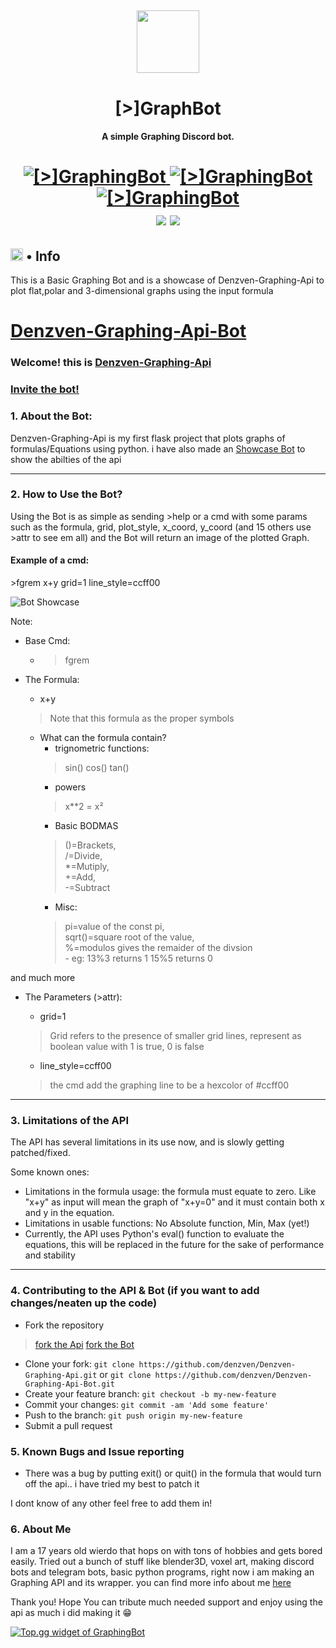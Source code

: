 <h2 align="center">
  <img src="https://cdn.discordapp.com/attachments/775096810963468288/893470193911734272/1.png" height='100px' width='100px'>
</h2>

<h1 align="center">[>]GraphBot</h1>
<h4 align="center">A simple Graphing Discord bot.</h4>

<h1 align="center">
  <a href="https://top.gg/bot/851532461061308438">
      <img src="https://top.gg/api/widget/status/851532461061308438.svg" alt="[>]GraphingBot" />
  </a>
  <a href="https://top.gg/bot/851532461061308438">
      <img src="https://top.gg/api/widget/servers/851532461061308438.svg" alt="[>]GraphingBot" />
  </a>
  <a href="https://top.gg/bot/851532461061308438">
      <img src="https://top.gg/api/widget/upvotes/851532461061308438.svg" alt="[>]GraphingBot" />
  </a><br>
  <img src="https://img.shields.io/badge/discord.py-2.0-blue?style=flat" />
  <img src="https://img.shields.io/badge/Python-3.9-green?style=flat&logo=python" />
</h1>

<h2><img src="https://cdn.discordapp.com/emojis/766498653753049109.png?v=1" height="20px"> • Info</h2>

<p>This is a Basic Graphing Bot and is a showcase of Denzven-Graphing-Api to plot flat,polar and 3-dimensional graphs using the input formula</p>


# [Denzven-Graphing-Api-Bot](https://discord.com/oauth2/authorize?client_id=851532461061308438&permissions=117760&scope=bot)
### Welcome! this is [Denzven-Graphing-Api](https://denzven.pythonanywhere.com/)
### [Invite the bot!](https://discord.com/oauth2/authorize?client_id=851532461061308438&permissions=117760&scope=bot)
### 1. About the Bot:

Denzven-Graphing-Api is my first flask project that plots graphs of formulas/Equations using python. i have also made an [Showcase Bot](https://github.com/denzven/Denzven-Graphing-Api-Bot) to show the abilties of the api 

---

### 2. How to Use the Bot?

Using the Bot is as simple as sending >help or a cmd with some params such as the formula, grid, plot_style, x_coord, y_coord (and 15 others use >attr to see em all) and the Bot will return an image of the plotted Graph.

#### Example of a cmd:

\>fgrem x+y grid=1 line_style=ccff00


![Bot Showcase](https://cdn.discordapp.com/attachments/811888046910996490/885386425485389854/unknown.png)

Note:
- Base Cmd:
    - >fgrem
- The Formula:
    - x+y
    > Note that this formula as the proper symbols

    - What can the formula contain?
        - trignometric functions:
        > sin() cos() tan() 
        - powers
        > x**2 = x²
        - Basic BODMAS           
        >   ()=Brackets,   
            /=Divide,   
            *=Mutiply,  
            +=Add,  
            -=Subtract  
        - Misc:
        >   pi=value of the const pi,  
            sqrt()=square root of the value,  
            %=modulos gives the remaider of 
the divsion  
            - eg: 13%3 returns 1
                  15%5 returns 0

and much more

- The Parameters (>attr): 
    - grid=1
    > Grid refers to the presence of smaller grid lines, represent as boolean value with 1 is true, 0 is false

    - line_style=ccff00
    > the cmd add the graphing line to be a hexcolor of #ccff00

 
---

### 3. Limitations of the API

The API has several limitations in its use now, and is slowly getting patched/fixed.

Some known ones:
- Limitations in the formula usage: the formula must equate to zero. Like "x+y" as input will mean the graph of "x+y=0" and it must contain both x and y in the equation.  
- Limitations in usable functions: No Absolute function, Min, Max (yet!)
- Currently, the API uses Python's eval() function to evaluate the equations, this will be replaced in the future for the sake of performance and stability

---
### 4. Contributing to the API & Bot (if you want to add changes/neaten up the code)

- Fork the repository

> [fork the Api](https://github.com/denzven/Denzven-Graphing-Api/fork) 
> [fork the Bot](https://github.com/denzven/Denzven-Graphing-Api-Bot/fork)

- Clone your fork: `git clone https://github.com/denzven/Denzven-Graphing-Api.git` or `git clone https://github.com/denzven/Denzven-Graphing-Api-Bot.git`
- Create your feature branch: `git checkout -b my-new-feature`
- Commit your changes: `git commit -am 'Add some feature'`
- Push to the branch: `git push origin my-new-feature`
- Submit a pull request


### 5. Known Bugs and Issue reporting

- There was a bug by putting exit() or quit() in the formula that would turn off the api.. i have tried my best to patch it

I dont know of any other feel free to add them in!

### 6. About Me

I am a 17 years old wierdo that hops on with tons of hobbies and gets bored easily. Tried out a bunch of stuff like blender3D, voxel art, making discord bots and telegram bots, basic python programs, right now i am making an Graphing API and its wrapper.
you can find more info about me [here](https://denzven.pythonanywhere.com)

Thank you! Hope You can tribute much needed support and enjoy using the api as much i did making it 😁


[![Top.gg widget of GraphingBot](https://top.gg/api/widget/851532461061308438.svg)](https://top.gg/bot/851532461061308438)
